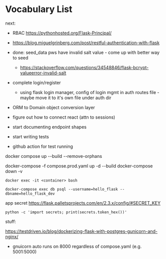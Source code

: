 # Vocabulary List

next:
- RBAC https://pythonhosted.org/Flask-Principal/

- https://blog.miguelgrinberg.com/post/restful-authentication-with-flask 

- done: seed_data pws have invalid salt value - come up with better way to seed
    - https://stackoverflow.com/questions/34548846/flask-bcrypt-valueerror-invalid-salt

- complete login/register 
    - using flask login manager, config of login mgmt in auth routes file - maybe move it to it's own file under auth dir

- ORM to Domain object conversion layer

- figure out how to connect react (attn to sessions)
- start documenting endpoint shapes
- start writing tests
- github action for test running


docker compose up --build --remove-orphans

docker-compose -f compose.prod.yaml up -d --build
docker-compose down -v

```
docker exec -it <container> bash
```

```
docker-compose exec db psql --username=hello_flask --dbname=hello_flask_dev
```

app secret
https://flask.palletsprojects.com/en/2.3.x/config/#SECRET_KEY
```
python -c 'import secrets; print(secrets.token_hex())'
```

stuff:

https://testdriven.io/blog/dockerizing-flask-with-postgres-gunicorn-and-nginx/

- gnuicorn auto runs on 8000 regardless of compose.yaml (e.g. 5001:5000)
